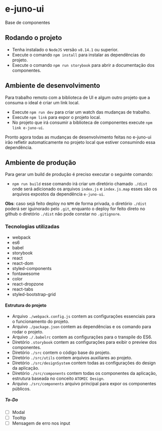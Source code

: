 # e-juno-ui

Base de componentes

## Rodando o projeto

- Tenha instalado o `NodeJS` versão `v8.14.1` ou superior.
- Execute o comando `npm install` para instalar as dependências do projeto.
- Execute o comando `npm run storybook` para abrir a documentação dos componentes.

## Ambiente de desenvolvimento

Para trabalho remoto com a biblioteca de UI e algum outro projeto que a consuma o ideal é criar um link local.

- Execute `npm run dev` para criar um watch das mudanças de trabalho.
- Execute `npm link` para expor o projeto local.
- No projeto que irá consumir a biblioteca de componentes execute `npm link e-juno-ui`.

Pronto agora todas as mudanças de desenvolvimento feitas no e-juno-ui irão refletir automaticamente no projeto local que estiver consumindo essa dependência.

## Ambiente de produção

Para gerar um build de produção é preciso executar o seguinte comando:

- `npm run build` esse comando irá criar um diretório chamado `./dist` onde será adicionado os arquivos `index.js` e `index.js.map` esses são os arquivos expostos da dependência `e-juno-ui`.

**Obs**: caso sejá feito deploy no `NPM` de forma privada, o diretório `./dist` poderá ser iguinorado pelo `.git`, enquanto o deploy for feito direto no github o diretório `./dist` não pode constar no `.gitignore`.

### Tecnologias utilizadas

- webpack
- es6
- babel
- storybook
- react
- react-dom
- styled-components
- fontawesome
- color
- react-dropzone
- react-tabs
- styled-bootstrap-grid

#### Estrutura do projeto

- Arquivo `./webpack.config.js` contem as configurações essenciais para o funcionamento do projeto.
- Arquivo `./package.json` contem as dependências e os comando para rodar o projeto.
- Arquivo `./.babelrc` contem as configurações para o transpile do ES6.
- Diretório `.storybook` contem as configurações para exibir o preview dos componentes.
- Diretório `./src` contem o código base do projeto.
- Diretório `./src/utils` contem arquivos auxiliares ao projeto.
- Diretório `./src/designSystem` contem todas as configurações do design da aplicação.
- Diretório `./src/components` contem todas os componentes da aplicação, estrutura baseada no conceito `ATOMIC Design`.
- Arquivo `./src/components` arquivo principal para expor os componentes públicos.

##### To-Do

- [ ] Modal
- [ ] Tooltip
- [ ] Mensagem de erro nos input
